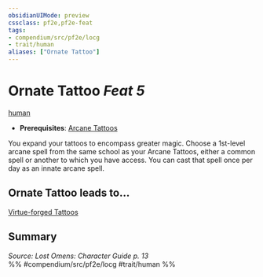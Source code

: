 ```yaml
---
obsidianUIMode: preview
cssclass: pf2e,pf2e-feat
tags:
- compendium/src/pf2e/locg
- trait/human
aliases: ["Ornate Tattoo"]
---
```

# Ornate Tattoo  *Feat 5*  
[human](../../Rules/traits/human.md)  

- **Prerequisites**: [Arcane Tattoos](arcane-tattoos-locg.md)

You expand your tattoos to encompass greater magic. Choose a 1st-level arcane spell from the same school as your Arcane Tattoos, either a common spell or another to which you have access. You can cast that spell once per day as an innate arcane spell.

## Ornate Tattoo leads to...

[Virtue-forged Tattoos](virtue-forged-tattoos-locg.md)

## Summary

*Source: Lost Omens: Character Guide p. 13*  
%% #compendium/src/pf2e/locg #trait/human %%